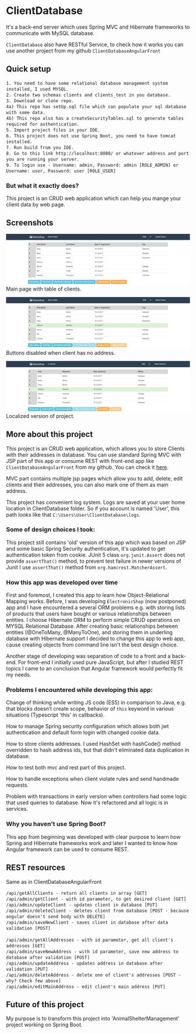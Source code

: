 # ClientDatabase

It's a back-end server which uses Spring MVC and Hibernate frameworks to communicate with MySQL database.

`ClientDatabase` also have RESTful Service, to check how it works you can use another project from my github
`ClientDatabaseAngularFront`


## Quick setup

```
1. You need to have some relational database management system installed, I used MYSQL.
2. Create two schemas clients and clients_test in you database.
3. Download or clone repo.
4a) This repo has setUp.sql file which can populate your sql database with some data.
4b) This repo also has a createSecurityTables.sql to generate tables required for authentication.
5. Import project files in your IDE.
6. This project does not use Spring Boot, you need to have tomcat installed.
7. Run build from you IDE.
8. Go to this link http://localhost:8080/ or whatever address and port you are running your server.
9. To login use - Username: admin, Password: admin [ROLE_ADMIN] or Username: user, Password: user [ROLE_USER]
```

### But what it exactly does?

This project is an CRUD web application which can help you mange your client data by web page.


## Screenshots

![main page](https://github.com/Kreattehak/ClientDatabase/blob/screenshots/main_page.png "Main page with table of clients")
Main page with table of clients.

![client without address](https://github.com/Kreattehak/ClientDatabase/blob/screenshots/client_without_address.png "Active client without address")
Buttons disabled when client has no address.

![localized app](https://github.com/Kreattehak/ClientDatabase/blob/screenshots/localized_app.png "Polish version of project")
Localized version of project.


## More about this project
This project is an CRUD web application, which allows you to store Clients with their addresses 
in database. You can use standard Spring MVC with JSP part of this app or consume REST with front-end 
app like `ClientDatabaseAngularFront` from my github. You can check it [here](https://github.com/Kreattehak/ClientDatabaseAngularFront).

MVC part contains multiple jsp pages which allow you to add, delete, edit clients and their addresses,
you can also mark one of them as main address.

This project has convenient log system. Logs are saved at your user home location in ClientDatabase folder. 
So if you account is named 'User', this path looks like that `C:\Users\User\ClientDatabase\logs`.

### Some of design choices I took:
This project still contains 'old' version of this app which was based on JSP and some basic Spring Security authentication, 
it's updated to get authentication token from cookie.
JUnit 5 class `org.junit.Assert` does not provide `assertThat()` method, 
to prevent test failure in newer versions of Junit I use `assertThat()` method from `org.hamcrest.MatcherAssert`.

### How this app was developed over time
First and foremost, I created this app to learn how Object-Relational Mapping works. Before, 
I was developing `ElectronicShop` (now postponed) app and I have encountered a several ORM problems e.g. 
with storing lists of products that users have bought or various relationships between entities. 
I choose Hibernate ORM to perform simple CRUD operations on MYSQL Relational Database. 
After creating basic relationships between entities (@OneToMany, @ManyToOne), 
and storing them in underling database with Hibernate support I decided to change this app to web app, 
cause creating objects from command line isn't the best design choice.

Another stage of developing was separation of code to a front and a back-end.
For front-end I initially used pure JavaScript, 
but after I studied REST topics I came to an conclusion that Angular framework 
would perfectly fit my needs.

### Problems I encountered while developing this app:
Change of thinking while writing JS code (ES5) in comparison to Java,
e.g. that blocks doesn’t create scope, behavior of `this` keyword in various situations (Typescript 'this' in callbacks).

How to manage Spring security configuration which allows both jwt authentication and default form login with changed cookie data.

How to store clients addresses. I used HashSet with hashCode() method overridden to hash address ids,
but that didn't eliminated data duplication in database. 

How to test both mvc and rest part of this project.
 
How to handle exceptions when client violate rules and send handmade requests.

Problem with transactions in early version when controllers had some logic that used queries to database.
Now it's refactored and all logic is in services.
### Why you haven't use Spring Boot?
This app from beginning was developed with clear purpose to learn how Spring and Hibernate frameworks
work and later I wanted to know how Angular framework can be used to consume REST.

## REST resources
Same as in ClientDatabaseAngularFront
```
/api/getAllClients - return all clients in array [GET]
/api/admin/getClient - with id parameter, to get desired client [GET]
/api/admin/updateClient - updates client in database [PUT]
/api/admin/deleteClient - deletes client from database [POST - because angular doesn't send body with DELETE]
/api/admin/saveNewClient - saves client in database after data validation [POST]

/api/admin/getAllAddresses - with id parameter, get all client's addresses [GET]
/api/admin/saveNewAddress - with id parameter, save new address to database after validation [POST]
/api/admin/updateAddress - updates address in database after validation [PUT]
/api/admin/deleteAddress - delete one of client's addresses [POST - why? Check few above]
/api/admin/editMainAddress - edit client's main address [PUT]
```

## Future of this project
My purpose is to transform this project into 'AnimalShelterManagement' project working on Spring Boot.
